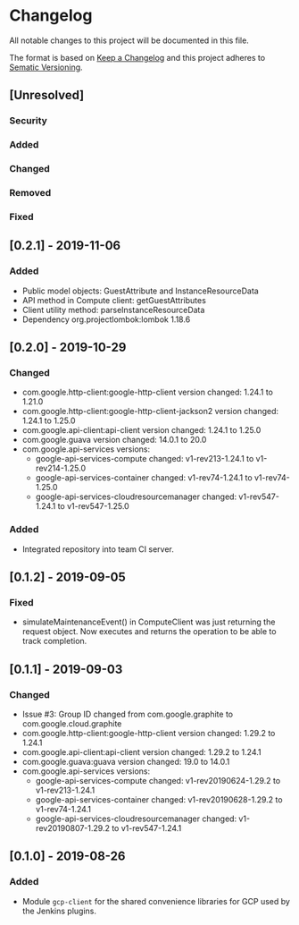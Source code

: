 <!--
 Copyright 2019 Google LLC

 Licensed under the Apache License, Version 2.0 (the "License"); you may not use this file except in
 compliance with the License. You may obtain a copy of the License at

        https://www.apache.org/licenses/LICENSE-2.0

 Unless required by applicable law or agreed to in writing, software distributed under the License
 is distributed on an "AS IS" BASIS, WITHOUT WARRANTIES OR CONDITIONS OF ANY KIND, either express or
 implied. See the License for the specific language governing permissions and limitations under the
 License.
-->
# Changelog
All notable changes to this project will be documented in this file.

The format is based on [Keep a Changelog](http://keepachangelog.com/en/1.0.0) and this project
adheres to [Sematic Versioning](http://semver.org/spec/v2.0.0.html).

## [Unresolved]

 ### Security
 
 ### Added
 
 ### Changed
 
 ### Removed
 
 ### Fixed

## [0.2.1] - 2019-11-06

 ### Added
  - Public model objects: GuestAttribute and InstanceResourceData
  - API method in Compute client: getGuestAttributes
  - Client utility method: parseInstanceResourceData
  - Dependency org.projectlombok:lombok 1.18.6
 
## [0.2.0] - 2019-10-29

 ### Changed
  - com.google.http-client:google-http-client version changed: 1.24.1 to 1.21.0
  - com.google.http-client:google-http-client-jackson2 version changed: 1.24.1 to 1.25.0
  - com.google.api-client:api-client version changed: 1.24.1 to 1.25.0
  - com.google.guava version changed: 14.0.1 to 20.0
  - com.google.api-services versions:
     - google-api-services-compute changed: v1-rev213-1.24.1 to v1-rev214-1.25.0
     - google-api-services-container changed: v1-rev74-1.24.1 to v1-rev74-1.25.0
     - google-api-services-cloudresourcemanager changed: v1-rev547-1.24.1 to v1-rev547-1.25.0
 
 ### Added
  - Integrated repository into team CI server.

## [0.1.2] - 2019-09-05

 ### Fixed
  - simulateMaintenanceEvent() in ComputeClient was just returning the request object. Now executes
  and returns the operation to be able to track completion.

 
## [0.1.1] - 2019-09-03
 
 ### Changed
  - Issue #3: Group ID changed from com.google.graphite to com.google.cloud.graphite
  - com.google.http-client:google-http-client version changed: 1.29.2 to 1.24.1
  - com.google.api-client:api-client version changed: 1.29.2 to 1.24.1
  - com.google.guava:guava version changed: 19.0 to 14.0.1
  - com.google.api-services versions:
     - google-api-services-compute changed: v1-rev20190624-1.29.2 to v1-rev213-1.24.1
     - google-api-services-container changed: v1-rev20190628-1.29.2 to v1-rev74-1.24.1
     - google-api-services-cloudresourcemanager changed: v1-rev20190807-1.29.2 to v1-rev547-1.24.1
 
## [0.1.0] - 2019-08-26
 
 ### Added
  - Module `gcp-client` for the shared convenience libraries for GCP used by the Jenkins plugins.